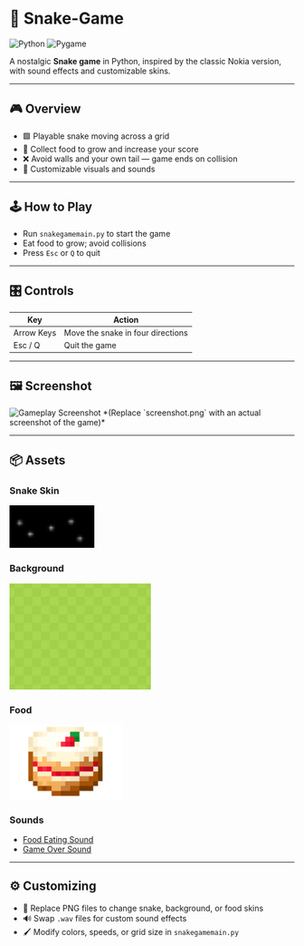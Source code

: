 # 🐍 Snake-Game

![Python](https://img.shields.io/badge/Python-3.x-blue?logo=python) ![Pygame](https://img.shields.io/badge/Pygame-✓-green)

A nostalgic **Snake game** in Python, inspired by the classic Nokia version, with sound effects and customizable skins.  

---

## 🎮 Overview

- 🟩 Playable snake moving across a grid  
- 🍎 Collect food to grow and increase your score  
- ❌ Avoid walls and your own tail — game ends on collision  
- 🎨 Customizable visuals and sounds  

---

## 🕹 How to Play

- Run `snakegamemain.py` to start the game  
- Eat food to grow; avoid collisions  
- Press `Esc` or `Q` to quit  

---

## 🎛 Controls

| Key        | Action                          |
|------------|---------------------------------|
| Arrow Keys | Move the snake in four directions |
| Esc / Q    | Quit the game                   |

---

## 🖼 Screenshot

<img src="screenshot.png" alt="Gameplay Screenshot" width="400"/> 
*(Replace `screenshot.png` with an actual screenshot of the game)*

---

## 📦 Assets

### Snake Skin
<img src="snake_skin.png" alt="Snake Skin" width="150"/>

### Background
<img src="snakebg.png" alt="Background" width="250"/>

### Food
<img src="food_skin.png" alt="Food" width="200"/>

### Sounds
- [Food Eating Sound](food_eat.wav)  
- [Game Over Sound](game_over.wav)  

---

## ⚙️ Customizing

- 🎨 Replace PNG files to change snake, background, or food skins  
- 🔊 Swap `.wav` files for custom sound effects  
- 🖌 Modify colors, speeds, or grid size in `snakegamemain.py`

